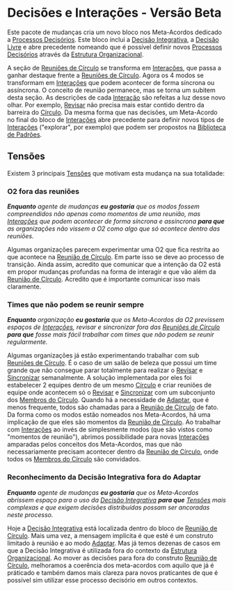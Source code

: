 
# Decisões e Interações - Versão Beta

Este pacote de mudanças cria um novo bloco nos Meta-Acordos dedicado a [Processos Decisórios][processos-decisorios]. Este bloco inclui a [Decisão Integrativa][decisao-integrativa], a [Decisão Livre][decisao-livre] e abre precedente nomeando que é possível definir novos [Processos Decisórios][processos-decisorios] através da [Estrutura Organizacional][estrutura-organizacional].

A seção de [Reuniões de Círculo][reuniao-de-circulo] se transforma em [Interações][interacoes], que passa a ganhar destaque frente a [Reuniões de Círculo][reuniao-de-circulo]. Agora os 4 modos se transformam em [Interações][interacoes] que podem acontecer de forma síncrona ou assíncrona. O conceito de reunião permanece, mas se torna um subitem desta seção. As descrições de cada [Interação][interacoes] são refeitas a luz desse novo olhar. Por exemplo, [Revisar][revisar] não precisa mais estar contido dentro da barreira do [Círculo][circulos]. Da mesma forma que nas decisões, um Meta-Acordo no final do bloco de [Interações][interacoes] abre precedente para definir novos tipos de [Interações][interacoes] ("explorar", por exemplo) que podem ser propostos na [Biblioteca de Padrões][biblioteca].

## Tensões

Existem 3 principais [Tensões][tensoes] que motivam esta mudança na sua totalidade:

### O2 fora das reuniões

_**Enquanto** agente de mudanças **eu gostaria** que os modos fossem compreendidos não apenas como momentos de uma reunião, mas [Interações][interacoes] que podem acontecer de forma síncrona e assíncrona **para que** as organizações não vissem a O2 como algo que só acontece dentro das reuniões._

Algumas organizações parecem experimentar uma O2 que fica restrita ao que acontece na [Reunião de Círculo][reuniao-de-circulo]. Em parte isso se deve ao processo de transição. Ainda assim, acredito que comunicar que a intenção da O2 está em propor mudanças profundas na forma de interagir e que vão além da [Reunião de Círculo][reuniao-de-circulo]. Acredito que é importante comunicar isso mais claramente.

### Times que não podem se reunir sempre

_**Enquanto** organização **eu gostaria** que os Meta-Acordos da O2 previssem espaços de [Interações][interacoes], revisar e sincronizar fora das [Reuniões de Círculo][reuniao-de-circulo] **para que** fosse mais fácil trabalhar com times que não podem se reunir regularmente._

Algumas organizações já estão experimentando trabalhar com sub [Reuniões de Círculo][reuniao-de-circulo]. É o caso de um salão de beleza que possui um time grande que não consegue parar totalmente para realizar o [Revisar][revisar] e [Sincronizar][sincronizar] semanalmente. A solução implementada por eles foi estabelecer 2 equipes dentro de um mesmo [Círculo][circulos] e criar reuniões de equipe onde acontecem só o [Revisar][revisar] e [Sincronizar][sincronizar] com um subconjunto dos [Membros do Círculo][membros-do-circulo]. Quando há a necessidade de [Adaptar][adaptar], que é menos frequente, todos são chamadas para a [Reunião de Círculo][reuniao-de-circulo] de fato. Da forma como os modos estão nomeados nos Meta-Acordos, há uma implicação de que eles são momentos da [Reunião de Círculo][reuniao-de-circulo]. Ao trabalhar com [Interações][interacoes] ao invés de simplesmente modos (que são vistos como "momentos de reunião"), abrimos possibilidade para novas [Interações][interacoes] amparadas pelos conceitos dos Meta-Acordos, mas que não necessariamente precisam acontecer dentro da [Reunião de Círculo][reuniao-de-circulo], onde todos os [Membros do Círculo][membros-do-circulo] são convidados.

### Reconhecimento da Decisão Integrativa fora do Adaptar

_**Enquanto** agente de mudanças **eu gostaria** que os Meta-Acordos abrissem espaço para o uso da [Decisão Integrativa][decisao-integrativa] **para que** [Tensões][tensoes] mais complexas e que exigem decisões distribuídas possam ser ancoradas neste processo._

Hoje a [Decisão Integrativa][decisao-integrativa] está localizada dentro do bloco de [Reunião de Círculo][reuniao-de-circulo]. Mais uma vez, a mensagem implícita é que esté é um construto limitado à reunião e ao modo [Adaptar][adaptar]. Mas já temos dezenas de casos em que a Decisão Integrativa é utilizada fora do contexto da [Estrutura Organizacional][estrutura-organizacional]. Ao mover as decisões para fora do construto [Reunião de Círculo][reuniao-de-circulo], melhoramos a coerência dos meta-acordos com aquilo que já é práticado e também damos mais clareza para novos praticantes de que é possível sim utilizar esse processo decisório em outros contextos.

[biblioteca]: biblioteca/README.md
[tensoes]: meta-acordos/organizacao.md#tensoes
[reuniao-de-circulo]: meta-acordos/interacoes.md#reuniao-de-circulo
[interacoes]: meta-acordos/interacoes.md#interacoes
[adaptar]: meta-acordos/interacoes.md#adaptar
[revisar]: meta-acordos/interacoes.md#revisar
[sincronizar]: meta-acordos/interacoes.md#sincronizar
[decisao-integrativa]: meta-acordos/decisoes.md#decisao-integrativa
[decisao-livre]: meta-acordos/decisoes.md#decisao-livre
[processos-decisorios]: meta-acordos/decisoes.md
[estrutura-organizacional]: meta-acordos/estrutura-organizacional.md
[circulos]: meta-acordos/estrutura-organizacional.md#circulos
[membros-do-circulo]: meta-acordos/estrutura-organizacional.md#membros-do-circulo
